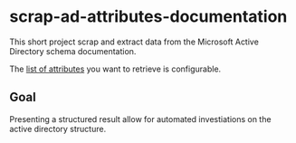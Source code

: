 # scrap-ad-attributes-documentation

This short project scrap and extract data from the Microsoft Active Directory schema documentation.

The [list of attributes](./src/attributes.json) you want to retrieve is configurable.

## Goal

Presenting a structured result allow for automated investiations on the active directory structure.
